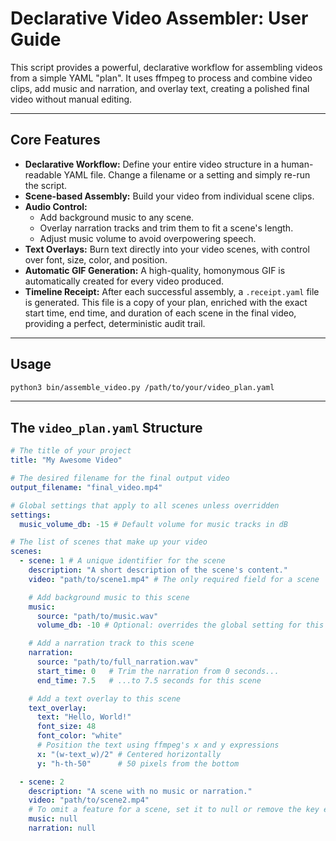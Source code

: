 # Declarative Video Assembler: User Guide

This script provides a powerful, declarative workflow for assembling videos
from a simple YAML "plan". It uses ffmpeg to process and combine video clips,
add music and narration, and overlay text, creating a polished final video
without manual editing.

---

## Core Features

- **Declarative Workflow:** Define your entire video structure in a human-readable
  YAML file. Change a filename or a setting and simply re-run the script.
- **Scene-based Assembly:** Build your video from individual scene clips.
- **Audio Control:**
    - Add background music to any scene.
    - Overlay narration tracks and trim them to fit a scene's length.
    - Adjust music volume to avoid overpowering speech.
- **Text Overlays:** Burn text directly into your video scenes, with control
  over font, size, color, and position.
- **Automatic GIF Generation:** A high-quality, homonymous GIF is automatically
  created for every video produced.
- **Timeline Receipt:** After each successful assembly, a `.receipt.yaml` file
  is generated. This file is a copy of your plan, enriched with the exact
  start time, end time, and duration of each scene in the final video,
  providing a perfect, deterministic audit trail.

---

## Usage

```bash
python3 bin/assemble_video.py /path/to/your/video_plan.yaml
```

---

## The `video_plan.yaml` Structure

```yaml
# The title of your project
title: "My Awesome Video"

# The desired filename for the final output video
output_filename: "final_video.mp4"

# Global settings that apply to all scenes unless overridden
settings:
  music_volume_db: -15 # Default volume for music tracks in dB

# The list of scenes that make up your video
scenes:
  - scene: 1 # A unique identifier for the scene
    description: "A short description of the scene's content."
    video: "path/to/scene1.mp4" # The only required field for a scene

    # Add background music to this scene
    music:
      source: "path/to/music.wav"
      volume_db: -10 # Optional: overrides the global setting for this scene

    # Add a narration track to this scene
    narration:
      source: "path/to/full_narration.wav"
      start_time: 0   # Trim the narration from 0 seconds...
      end_time: 7.5   # ...to 7.5 seconds for this scene

    # Add a text overlay to this scene
    text_overlay:
      text: "Hello, World!"
      font_size: 48
      font_color: "white"
      # Position the text using ffmpeg's x and y expressions
      x: "(w-text_w)/2" # Centered horizontally
      y: "h-th-50"      # 50 pixels from the bottom

  - scene: 2
    description: "A scene with no music or narration."
    video: "path/to/scene2.mp4"
    # To omit a feature for a scene, set it to null or remove the key entirely
    music: null
    narration: null
```
